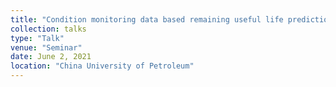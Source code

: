 ```yaml
---
title: "Condition monitoring data based remaining useful life prediction of stochastic degradation systems"
collection: talks
type: "Talk"
venue: "Seminar"
date: June 2, 2021
location: "China University of Petroleum"
---
```




